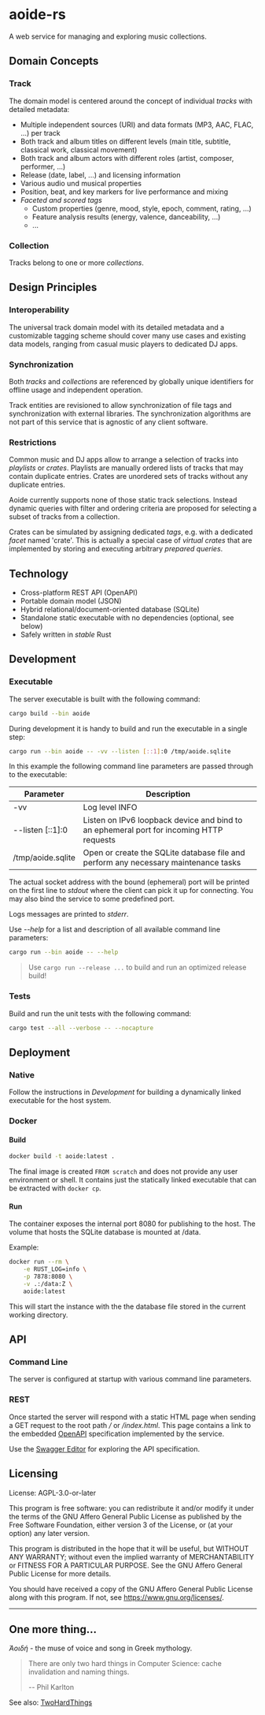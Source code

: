 # aoide-rs

A web service for managing and exploring music collections.

## Domain Concepts

### Track

The domain model is centered around the concept of individual *tracks* with detailed metadata:

- Multiple independent sources (URI) and data formats (MP3, AAC, FLAC, ...) per track
- Both track and album titles on different levels (main title, subtitle, classical work, classical movement)
- Both track and album actors with different roles (artist, composer, performer, ...)
- Release (date, label, ...) and licensing information
- Various audio und musical properties
- Position, beat, and key markers for live performance and mixing
- *Faceted and scored tags*
  - Custom properties (genre, mood, style, epoch, comment, rating, ...)
  - Feature analysis results (energy, valence, danceability, ...)
  - ...

### Collection

Tracks belong to one or more *collections*.

## Design Principles

### Interoperability

The universal track domain model with its detailed metadata and a customizable tagging scheme
should cover many use cases and existing data models, ranging from casual music players to
dedicated DJ apps.

### Synchronization

Both *tracks* and *collections* are referenced by globally unique identifiers for offline
usage and independent operation.

Track entities are revisioned to allow synchronization of file tags and synchronization
with external libraries. The synchronization algorithms are not part of this service
that is agnostic of any client software.

### Restrictions

Common music and DJ apps allow to arrange a selection of tracks into *playlists* or *crates*.
Playlists are manually ordered lists of tracks that may contain duplicate entries. Crates are
unordered sets of tracks without any duplicate entries.

Aoide currently supports none of those static track selections. Instead dynamic queries with
filter and ordering criteria are proposed for selecting a subset of tracks from a collection.

Crates can be simulated by assigning dedicated *tags*, e.g. with a dedicated *facet* named 'crate'.
This is actually a special case of *virtual crates* that are implemented by storing and executing
arbitrary *prepared queries*.

## Technology

- Cross-platform REST API (OpenAPI)
- Portable domain model (JSON)
- Hybrid relational/document-oriented database (SQLite)
- Standalone static executable with no dependencies (optional, see below)
- Safely written in *stable* Rust

## Development

### Executable

The server executable is built with the following command:

```bash
cargo build --bin aoide
```

During development it is handy to build and run the executable in a single step:

```bash
cargo run --bin aoide -- -vv --listen [::1]:0 /tmp/aoide.sqlite
```

In this example the following command line parameters are passed through to the executable:

| Parameter        | Description |
| -----------------|-------------|
|-vv               | Log level INFO |
|--listen [::1]:0  | Listen on IPv6 loopback device and bind to an ephemeral port for incoming HTTP requests |
|/tmp/aoide.sqlite | Open or create the SQLite database file and perform any necessary maintenance tasks |

The actual socket address with the bound (ephemeral) port will be printed on the first line to *stdout*
where the client can pick it up for connecting. You may also bind the service to some predefined port.

Logs messages are printed to *stderr*.

Use _--help_ for a list and description of all available command line parameters:

```bash
cargo run --bin aoide -- --help
```

> Use `cargo run --release ...` to build and run an optimized release build!

### Tests

Build and run the unit tests with the following command:

```bash
cargo test --all --verbose -- --nocapture
```

## Deployment

### Native

Follow the instructions in _Development_ for building a dynamically linked executable
for the host system.

### Docker

#### Build

```sh
docker build -t aoide:latest .
```

The final image is created `FROM scratch` and does not provide any user environment or shell.
It contains just the statically linked executable that can be extracted with `docker cp`.

#### Run

The container exposes the internal port 8080 for publishing to the host. The volume that
hosts the SQLite database is mounted at /data.

Example:

```sh
docker run --rm \
    -e RUST_LOG=info \
    -p 7878:8080 \
    -v .:/data:Z \
    aoide:latest
```

This will start the instance with the the database file stored in the current working directory.

## API

### Command Line

The server is configured at startup with various command line parameters.

### REST

Once started the server will respond with a static HTML page when sending a GET request
to the root path _/_ or _/index.html_. This page contains a link to the embedded
[OpenAPI](https://www.openapis.org) specification implemented by the service.

Use the [Swagger Editor](https://editor.swagger.io) for exploring the API specification.

## Licensing

License: AGPL-3.0-or-later

This program is free software: you can redistribute it and/or modify
it under the terms of the GNU Affero General Public License as
published by the Free Software Foundation, either version 3 of the
License, or (at your option) any later version.

This program is distributed in the hope that it will be useful,
but WITHOUT ANY WARRANTY; without even the implied warranty of
MERCHANTABILITY or FITNESS FOR A PARTICULAR PURPOSE.  See the
GNU Affero General Public License for more details.

You should have received a copy of the GNU Affero General Public License
along with this program.  If not, see <https://www.gnu.org/licenses/>.

---

## One more thing...

*Ἀοιδή* - the muse of voice and song in Greek mythology.

> There are only two hard things in Computer Science: cache invalidation and naming things.
>
> -- Phil Karlton

See also: [TwoHardThings](https://martinfowler.com/bliki/TwoHardThings.html)

